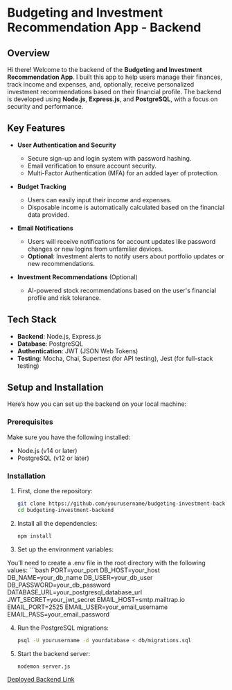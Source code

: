 # Budgeting and Investment Recommendation App - Backend

## Overview

Hi there! Welcome to the backend of the **Budgeting and Investment Recommendation App**. I built this app to help users manage their finances, track income and expenses, and, optionally, receive personalized investment recommendations based on their financial profile. The backend is developed using **Node.js**, **Express.js**, and **PostgreSQL**, with a focus on security and performance.

## Key Features

- **User Authentication and Security**
  - Secure sign-up and login system with password hashing.
  - Email verification to ensure account security.
  - Multi-Factor Authentication (MFA) for an added layer of protection.

- **Budget Tracking**
  - Users can easily input their income and expenses.
  - Disposable income is automatically calculated based on the financial data provided.

- **Email Notifications**
  - Users will receive notifications for account updates like password changes or new logins from unfamiliar devices.
  - **Optional**: Investment alerts to notify users about portfolio updates or new recommendations.

- **Investment Recommendations** (Optional)
  - AI-powered stock recommendations based on the user's financial profile and risk tolerance.

## Tech Stack

- **Backend**: Node.js, Express.js
- **Database**: PostgreSQL
- **Authentication**: JWT (JSON Web Tokens)
- **Testing**: Mocha, Chai, Supertest (for API testing), Jest (for full-stack testing)

## Setup and Installation

Here’s how you can set up the backend on your local machine:

### Prerequisites

Make sure you have the following installed:

- Node.js (v14 or later)
- PostgreSQL (v12 or later)

### Installation

1. First, clone the repository:

   ```bash
   git clone https://github.com/yourusername/budgeting-investment-backend.git
   cd budgeting-investment-backend

2. Install all the dependencies:
   ```bash
   npm install

3. Set up the environment variables:

You’ll need to create a .env file in the root directory with the following values:
    ```bash
    PORT=your_port
    DB_HOST=your_host
    DB_NAME=your_db_name
    DB_USER=your_db_user
    DB_PASSWORD=your_db_password
    DATABASE_URL=your_postgresql_database_url
    JWT_SECRET=your_jwt_secret
    EMAIL_HOST=smtp.mailtrap.io
    EMAIL_PORT=2525
    EMAIL_USER=your_email_username
    EMAIL_PASS=your_email_password

4. Run the PostgreSQL migrations:
    ```bash
    psql -U yourusername -d yourdatabase < db/migrations.sql

5. Start the backend server:
    ```bash
    nodemon server.js


[Deployed Backend Link](https://icapital-financial-planner-backend.onrender.com/)